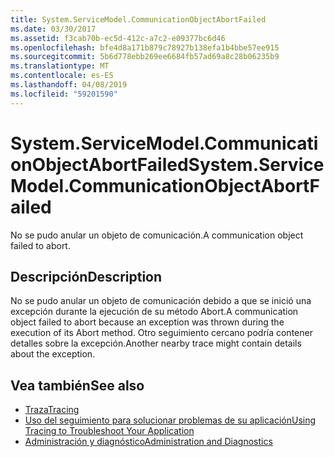 ```yaml
---
title: System.ServiceModel.CommunicationObjectAbortFailed
ms.date: 03/30/2017
ms.assetid: f3cab70b-ec5d-412c-a7c2-e09377bc6d46
ms.openlocfilehash: bfe4d8a171b879c78927b138efa1b4bbe57ee915
ms.sourcegitcommit: 5b6d778ebb269ee6684fb57ad69a8c28b06235b9
ms.translationtype: MT
ms.contentlocale: es-ES
ms.lasthandoff: 04/08/2019
ms.locfileid: "59201590"
---
```

# <a name="systemservicemodelcommunicationobjectabortfailed"></a><span data-ttu-id="05eac-102">System.ServiceModel.CommunicationObjectAbortFailed</span><span class="sxs-lookup"><span data-stu-id="05eac-102">System.ServiceModel.CommunicationObjectAbortFailed</span></span>
<span data-ttu-id="05eac-103">No se pudo anular un objeto de comunicación.</span><span class="sxs-lookup"><span data-stu-id="05eac-103">A communication object failed to abort.</span></span>  
  
## <a name="description"></a><span data-ttu-id="05eac-104">Descripción</span><span class="sxs-lookup"><span data-stu-id="05eac-104">Description</span></span>  
 <span data-ttu-id="05eac-105">No se pudo anular un objeto de comunicación debido a que se inició una excepción durante la ejecución de su método Abort.</span><span class="sxs-lookup"><span data-stu-id="05eac-105">A communication object failed to abort because an exception was thrown during the execution of its Abort method.</span></span> <span data-ttu-id="05eac-106">Otro seguimiento cercano podría contener detalles sobre la excepción.</span><span class="sxs-lookup"><span data-stu-id="05eac-106">Another nearby trace might contain details about the exception.</span></span>  
  
## <a name="see-also"></a><span data-ttu-id="05eac-107">Vea también</span><span class="sxs-lookup"><span data-stu-id="05eac-107">See also</span></span>

- [<span data-ttu-id="05eac-108">Traza</span><span class="sxs-lookup"><span data-stu-id="05eac-108">Tracing</span></span>](../../../../../docs/framework/wcf/diagnostics/tracing/index.md)
- [<span data-ttu-id="05eac-109">Uso del seguimiento para solucionar problemas de su aplicación</span><span class="sxs-lookup"><span data-stu-id="05eac-109">Using Tracing to Troubleshoot Your Application</span></span>](../../../../../docs/framework/wcf/diagnostics/tracing/using-tracing-to-troubleshoot-your-application.md)
- [<span data-ttu-id="05eac-110">Administración y diagnóstico</span><span class="sxs-lookup"><span data-stu-id="05eac-110">Administration and Diagnostics</span></span>](../../../../../docs/framework/wcf/diagnostics/index.md)
